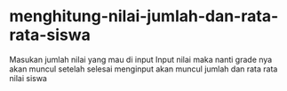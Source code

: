 # menghitung-nilai-jumlah-dan-rata-rata-siswa

Masukan jumlah nilai yang mau di input
Input nilai maka nanti grade nya akan muncul
setelah selesai menginput 
akan muncul jumlah dan rata rata nilai siswa
